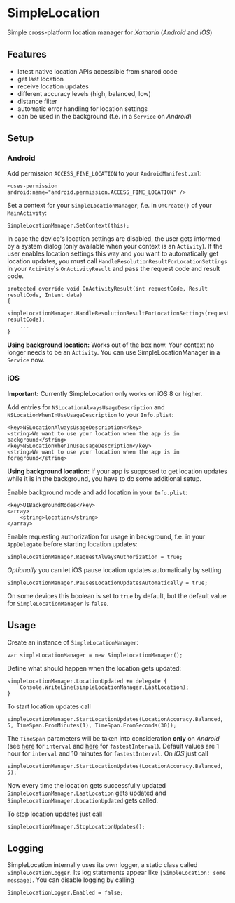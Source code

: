 # SimpleLocation
Simple cross-platform location manager for *Xamarin* (*Android* and *iOS*)

## Features
- latest native location APIs accessible from shared code
- get last location
- receive location updates
- different accuracy levels (high, balanced, low)
- distance filter
- automatic error handling for location settings
- can be used in the background (f.e. in a `Service` on *Android*)

## Setup
### Android
Add permission `ACCESS_FINE_LOCATION` to your `AndroidManifest.xml`:

    <uses-permission android:name="android.permission.ACCESS_FINE_LOCATION" />

Set a context for your `SimpleLocationManager`, f.e. in `OnCreate()` of your `MainActivity`:

    SimpleLocationManager.SetContext(this);

In case the device's location settings are disabled, the user gets informed by a system dialog (only available when your context is an `Activity`). If the user enables location settings this way and you want to automatically get location updates, you must call `HandleResolutionResultForLocationSettings` in your `Activity`'s `OnActivityResult` and pass the request code and result code.

    protected override void OnActivityResult(int requestCode, Result resultCode, Intent data)
    {
        simpleLocationManager.HandleResolutionResultForLocationSettings(requestCode, resultCode);
        ...  
    }

**Using background location:** Works out of the box now. Your context no longer needs to be an `Activity`. You can use SimpleLocationManager in a `Service` now.

### iOS
**Important:** Currently SimpleLocation only works on iOS 8 or higher.

Add entries for `NSLocationAlwaysUsageDescription` and `NSLocationWhenInUseUsageDescription` to your `Info.plist`:

    <key>NSLocationAlwaysUsageDescription</key>
    <string>We want to use your location when the app is in background</string>
    <key>NSLocationWhenInUseUsageDescription</key>
    <string>We want to use your location when the app is in foreground</string>

**Using background location:** If your app is supposed to get location updates while it is in the background, you have to do some additional setup.

Enable background mode and add location in your `Info.plist`:

	<key>UIBackgroundModes</key>
	<array>
		<string>location</string>
	</array>

Enable requesting authorization for usage in background, f.e. in your `AppDelegate` before starting location updates:

	SimpleLocationManager.RequestAlwaysAuthorization = true;

*Optionally* you can let iOS pause location updates automatically by setting

	SimpleLocationManager.PausesLocationUpdatesAutomatically = true;

On some devices this boolean is set to `true` by default, but the default value for `SimpleLocationManager` is `false`.

## Usage
Create an instance of `SimpleLocationManager`:

    var simpleLocationManager = new SimpleLocationManager();

Define what should happen when the location gets updated:

    simpleLocationManager.LocationUpdated += delegate {
        Console.WriteLine(simpleLocationManager.LastLocation);
    }

To start location updates call

    simpleLocationManager.StartLocationUpdates(LocationAccuracy.Balanced, 5, TimeSpan.FromMinutes(1), TimeSpan.FromSeconds(30));

The `TimeSpan` parameters will be taken into consideration **only** on *Android* (see [here](https://developers.google.com/android/reference/com/google/android/gms/location/LocationRequest#setInterval(long)) for `interval` and [here](https://developers.google.com/android/reference/com/google/android/gms/location/LocationRequest#setFastestInterval(long)) for `fastestInterval`). Default values are 1 hour for `interval` and 10 minutes for `fastestInterval`. On *iOS* just call

    simpleLocationManager.StartLocationUpdates(LocationAccuracy.Balanced, 5);

Now every time the location gets successfully updated  `SimpleLocationManager.LastLocation` gets updated and `SimpleLocationManager.LocationUpdated` gets called.

To stop location updates just call

    simpleLocationManager.StopLocationUpdates();

## Logging

SimpleLocation internally uses its own logger, a static class called `SimpleLocationLogger`. Its log statements appear like `[SimpleLocation: some message]`. You can disable logging by calling

    SimpleLocationLogger.Enabled = false;
